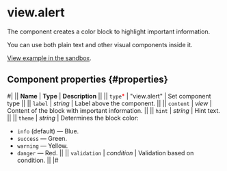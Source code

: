 # view.alert

The component creates a color block to highlight important information.

You can use both plain text and other visual components inside it.

[View example in the sandbox](https://clck.ru/RfBPM).

## Component properties {#properties}

#|
|| **Name** | **Type** | **Description** ||
|| `type`<span style="color: red">\*</span> | "view.alert" | Set component type ||
|| `label` | _string_ | Label above the component. ||
|| `content` | _view_ | Content of the block with important information. ||
|| `hint` | _string_ | Hint text. ||
|| `theme` | _string_ | Determines the block color:

- `info` (default) — Blue.
- `success` — Green.
- `warning` — Yellow.
- `danger` — Red.
  ||
  || `validation` | _condition_ | Validation based on condition. ||
  |#

